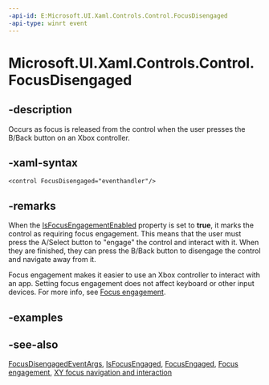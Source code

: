 ```yaml
---
-api-id: E:Microsoft.UI.Xaml.Controls.Control.FocusDisengaged
-api-type: winrt event
---
```


<!-- Event syntax
public event Windows.Foundation.TypedEventHandler FocusDisengaged<Windows.UI.Xaml.Controls.Control,  Windows.UI.Xaml.Controls.FocusDisengagedEventArgs>
-->

# Microsoft.UI.Xaml.Controls.Control.FocusDisengaged

## -description

Occurs as focus is released from the control when the user presses the B/Back button on an Xbox controller.

## -xaml-syntax

```xaml
<control FocusDisengaged="eventhandler"/>
```

## -remarks

When the [IsFocusEngagementEnabled](control_isfocusengagementenabled.md) property is set to **true**, it marks the control as requiring focus engagement. This means that the user must press the A/Select button to "engage" the control and interact with it. When they are finished, they can press the B/Back button to disengage the control and navigate away from it.

Focus engagement makes it easier to use an Xbox controller to interact with an app. Setting focus engagement does not affect keyboard or other input devices. For more info, see [Focus engagement](/windows/apps/design/input/gamepad-and-remote-interactions#focus-engagement).

## -examples

## -see-also

[FocusDisengagedEventArgs](focusdisengagedeventargs.md), [IsFocusEngaged](control_isfocusengaged.md), [FocusEngaged](control_focusengaged.md), [Focus engagement](/windows/apps/design/input/gamepad-and-remote-interactions#focus-engagement), [XY focus navigation and interaction](/windows/apps/design/input/gamepad-and-remote-interactions#xy-focus-navigation-and-interaction)
